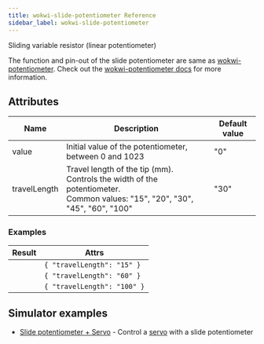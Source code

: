 ```yaml
---
title: wokwi-slide-potentiometer Reference
sidebar_label: wokwi-slide-potentiometer
---
```


Sliding variable resistor (linear potentiometer)

<wokwi-slide-potentiometer />

The function and pin-out of the slide potentiometer are same as [wokwi-potentiometer](wokwi-potentiometer). Check out the [wokwi-potentiometer docs](wokwi-potentiometer) for more information.

## Attributes

| Name         | Description                                                                                                                | Default value |
| ------------ | -------------------------------------------------------------------------------------------------------------------------- | ------------- |
| value        | Initial value of the potentiometer, between 0 and 1023                                                                     | "0"           |
| travelLength | Travel length of the tip (mm). Controls the width of the potentiometer.<br />Common values: "15", "20", "30", "45", "60", "100" | "30"          |

### Examples

| Result                                           | Attrs                       |
| ------------------------------------------------ | --------------------------- |
| <wokwi-slide-potentiometer travelLength="15" />  | `{ "travelLength": "15" }`  |
| <wokwi-slide-potentiometer travelLength="60" />  | `{ "travelLength": "60" }`  |
| <wokwi-slide-potentiometer travelLength="100" /> | `{ "travelLength": "100" }` |

## Simulator examples

- [Slide potentiometer + Servo](https://wokwi.com/arduino/projects/297604176384360973) - Control a [servo](wokwi-servo) with a slide potentiometer
